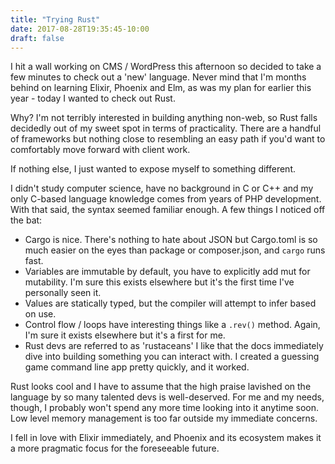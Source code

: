 ```yaml
---
title: "Trying Rust"
date: 2017-08-28T19:35:45-10:00
draft: false
---
```


I hit a wall working on CMS / WordPress this afternoon so decided to take a few minutes to check out a 'new' language. Never mind that I'm months behind on learning Elixir, Phoenix and Elm, as was my plan for earlier this year - today I wanted to check out Rust. 

Why? I'm not terribly interested in building anything non-web, so Rust falls decidedly out of my sweet spot in terms of practicality. There are a handful of frameworks but nothing close to resembling an easy path if you'd want to comfortably move forward with client work. 

If nothing else, I just wanted to expose myself to something different.

I didn't study computer science, have no background in C or C++ and my only C-based language knowledge comes from years of PHP development. With that said, the syntax seemed familiar enough. A few things I noticed off the bat:

* Cargo is nice. There's nothing to hate about JSON but Cargo.toml is so much easier on the eyes than package or composer.json, and `cargo` runs fast. 
* Variables are immutable by default, you have to explicitly add mut for mutability. I'm sure this exists elsewhere but it's the first time I've personally seen it. 
* Values are statically typed, but the compiler will attempt to infer based on use. 
* Control flow / loops have interesting things like a `.rev()` method. Again, I'm sure it exists elsewhere but it's a first for me.
* Rust devs are referred to as 'rustaceans'
I like that the docs immediately dive into building something you can interact with. I created a guessing game command line app pretty quickly, and it worked. 

Rust looks cool and I have to assume that the high praise lavished on the language by so many talented devs is well-deserved. For me and my needs, though, I probably won't spend any more time looking into it anytime soon. Low level memory management is too far outside my immediate concerns.

I fell in love with Elixir immediately, and Phoenix and its ecosystem makes it a more pragmatic focus for the foreseeable future. 
